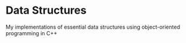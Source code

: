 # Data Structures
My implementations of essential data structures using object-oriented programming in C++

